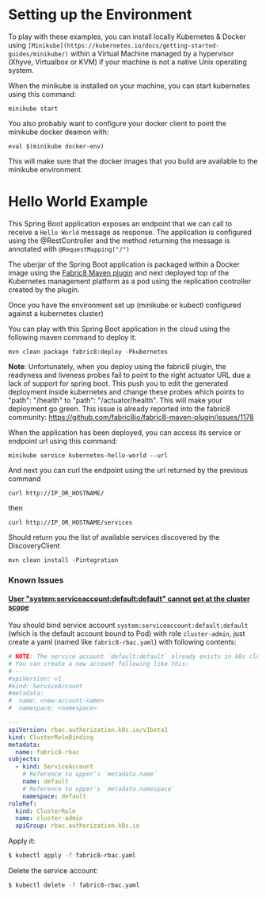 # Setting up the Environment

To play with these examples, you can install locally Kubernetes & Docker using `[Minikube](https://kubernetes.io/docs/getting-started-guides/minikube/)` within a Virtual Machine
managed by a hypervisor (Xhyve, Virtualbox or KVM) if your machine is not a native Unix operating system.


When the minikube  is installed on your machine, you can start kubernetes using this command:
```
minikube start
```

You also probably want to configure your docker client to point the minikube docker deamon with:
```
eval $(minikube docker-env)
```

This will make sure that the docker images that you build are available to the minikube environment.

# Hello World Example

This Spring Boot application exposes an endpoint that we can call to receive a `Hello World` message as response. The application is configured using the
@RestController and the method returning the message is annotated with `@RequestMapping("/")`

The uberjar of the Spring Boot application is packaged within a Docker image using the [Fabric8 Maven plugin](maven.fabric8.io) and next deployed top of the Kubernetes management platform as a pod
using the replication controller created by the plugin.


Once you have the environment set up (minikube or kubectl configured against a kubernetes cluster)

You can play with this Spring Boot application in the cloud using the following maven command to deploy it:
```
mvn clean package fabric8:deploy -Pkubernetes
```

**Note**: Unfortunately, when you deploy using the fabric8 plugin, the readyness and liveness probes fail to point to the right actuator URL due a lack of support for spring boot.
This push you to edit the generated deployment inside kubernetes and change these probes which points to "path": "/health" to  "path": "/actuator/health".
This will make your deployment go green. This issue is already reported into the fabric8 community: https://github.com/fabric8io/fabric8-maven-plugin/issues/1178

When the application has been deployed, you can access its service or endpoint url using this command:
```
minikube service kubernetes-hello-world --url
```

And next you can curl the endpoint using the url returned by the previous command

```
curl http://IP_OR_HOSTNAME/
```

then

```
curl http://IP_OR_HOSTNAME/services
```

Should return you the list of available services discovered by the DiscoveryClient

```
mvn clean install -Pintegration
```

### Known Issues
#### [User "system:serviceaccount:default:default" cannot get at the cluster scope](https://github.com/fabric8io/fabric8/issues/6840)
You should bind service account `system:serviceaccount:default:default` (which is the default account bound to Pod) with role `cluster-admin`, just create a yaml (named like `fabric8-rbac.yaml`) with following contents:
```yaml
# NOTE: The service account `default:default` already exists in k8s cluster.
# You can create a new account following like this:
#---
#apiVersion: v1
#kind: ServiceAccount
#metadata:
#  name: <new-account-name>
#  namespace: <namespace>

---
apiVersion: rbac.authorization.k8s.io/v1beta1
kind: ClusterRoleBinding
metadata:
  name: fabric8-rbac
subjects:
  - kind: ServiceAccount
    # Reference to upper's `metadata.name`
    name: default
    # Reference to upper's `metadata.namespace`
    namespace: default
roleRef:
  kind: ClusterRole
  name: cluster-admin
  apiGroup: rbac.authorization.k8s.io
```

Apply it:
```bash
$ kubectl apply -f fabric8-rbac.yaml
```

Delete the service account:
```bash
$ kubectl delete -f fabric8-rbac.yaml
```
